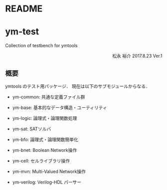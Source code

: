 # README #

# ym-test
Collection of testbench for ymtools

<div style="text-align:right;">
松永 裕介
2017.8.23 Ver.1
</div>

## 概要

ymtools のテスト用パッケージ．
現在は以下のサブモジュールからなる．

* ym-common: 共通な定義ファイル群

* ym-base: 基本的なデータ構造・ユーティリティ

* ym-logic: 論理式・論理関数処理

* ym-sat: SATソルバ

* ym-bfo: 論理式・論理関数簡単化

* ym-bnet: Boolean Network操作

* ym-cell: セルライブラリ操作

* ym-mvn: Multi-Valued Network操作

* ym-verilog: Verilog-HDL パーサー
